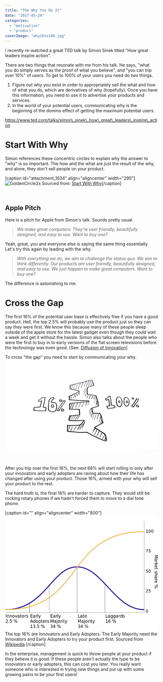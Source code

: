 ```yaml
---
title: "The Why You Do It"
date: "2017-05-24"
categories: 
  - "motivation"
  - "product"
coverImage: "why16to100.jpg"
---
```


I recently re-watched a great TED talk by Simon Sinek titled "How great leaders inspire action".

There are two things that resonate with me from his talk. He says, "what you do simply serves as the proof of what you believe", and "you can trip over 10%" of users. To get to 100% of your users you need do two things.

1. Figure out why you exist in order to appropriately sell the what and how of what you do, which are derivatives of why (hopefully). Once you have this information, you need to use it to advertise your products and services.
2. In the world of your potential users, communicating why is the beginning of the domino effect of getting the maximum potential users.

https://www.ted.com/talks/simon\_sinek\_how\_great\_leaders\_inspire\_action

# Start With Why

Simon references these concentric circles to explain why the answer to "why" is so important. The how and the what are just the result of the why, and alone, they don't sell people on your product.

\[caption id="attachment\_1634" align="aligncenter" width="295"\]![GoldenCircle2x](https://joshualowrycom.files.wordpress.com/2017/05/goldencircle2x1.png?w=295) Sourced from: [Start With Why](https://www.startwithwhy.com/tabid/79/default.aspx)\[/caption\]

 

## Apple Pitch

Here is a pitch for Apple from Simon's talk. Sounds pretty usual.

> _We make great computers. They're user friendly, beautifully designed, and easy to use. Want to buy one?_

Yeah, great, you and everyone else is saying the same thing essentially. Let's try this again by leading with the why.

> _With everything we do, we aim to challenge the status quo. We aim to think differently. Our products are user friendly, beautifully designed, and easy to use. We just happen to make great computers. Want to buy one?_

The difference is astonishing to me.

# Cross the Gap

The first 16% of the potential user base is effectively free if you have a good product. Hell, the top 2.5% will probably use the product just so they can say they were first. We know this because many of these people sleep outside of the apple store for the latest gadget even though they could wait a week and get it without the hassle. Simon also talks about the people who were the first to buy in to early versions of the flat screen televisions before the technology was even good. \[See: [Diffusion of Innovation](https://en.wikipedia.org/wiki/Diffusion_of_innovations)\]

To cross "the gap" you need to start by communicating your why. ![why16to100.jpg](images/why16to100.jpg)

 

After you trip over the first 16%, the next 68% will start rolling in only after your innovators and early adopters are raving about how their life has changed after using your product. Those 16%, armed with your why will sell your product to the rest.

The hard truth is, the final 16% are harder to capture. They would still be rocking rotary phones if we hadn't forced them to move to a dial tone phone.

\[caption id="" align="aligncenter" width="800"\]![](images/800px-Diffusion_of_ideas.svg.png) The top 16% are Innovators and Early Adopters. The Early Majority need the Innovators and Early Adopters to try your product first. Sourced from [Wikipedia](https://en.wikipedia.org/wiki/Diffusion_of_innovations#/media/File:Diffusion_of_ideas.svg).\[/caption\]

In the enterprise, management is quick to throw people at your product if they believe it is good. If these people aren't actually the type to be innovators or early adopters, this can cost you later. You really want someone who is interested in trying new things and put up with some growing pains to be your first users!
